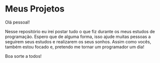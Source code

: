 # Meus Projetos
Olá pessoal!

Nesse repositório eu irei postar tudo o que fiz durante os meus estudos de programação. Espero que de alguma forma, isso ajude muitas pessoas a seguirem seus estudos e realizarem os seus sonhos.
Assim como vocês, também estou focado e, pretendo me tornar um programador um dia! 

Boa sorte a todos!

